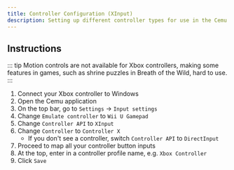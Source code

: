 ```yaml
---
title: Controller Configuration (XInput)
description: Setting up different controller types for use in the Cemu emulator.
---
```


## Instructions

::: tip
Motion controls are not available for Xbox controllers, making some features in games, such as shrine puzzles in Breath of the Wild, hard to use.
:::

1. Connect your Xbox controller to Windows
1. Open the Cemu application
1. On the top bar, go to `Settings` -> `Input settings`
1. Change `Emulate controller` to `Wii U Gamepad`
1. Change `Controller API` to `XInput`
1. Change `Controller` to `Controller X`
    - If you don't see a controller, switch `Controller API` to `DirectInput`
1. Proceed to map all your controller button inputs
1. At the top, enter in a controller profile name, e.g. `Xbox Controller`
1. Click `Save`
